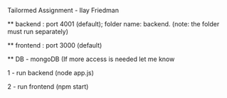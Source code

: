Tailormed Assignment - Ilay Friedman

** backend : port 4001 (default); folder name: backend.
(note: the folder must run separately)

** frontend : port 3000 (default)

** DB - mongoDB (If more access is needed let me know

1 - run backend (node app.js)

2 - run frontend (npm start)
